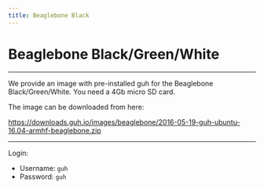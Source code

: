 ```yaml
---
title: Beaglebone Black
---
```


# Beaglebone Black/Green/White
--------------------------------------------

We provide an image with pre-installed guh for the Beaglebone Black/Green/White.
You need a 4Gb micro SD card.

The image can be downloaded from here:

https://downloads.guh.io/images/beaglebone/2016-05-19-guh-ubuntu-16.04-armhf-beaglebone.zip

--------------------------------------------
Login:
* Username: `guh`
* Password: `guh`









